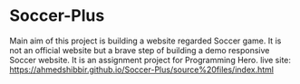 # Soccer-Plus
Main aim of this project is building a website regarded Soccer game. It is not an official website but a brave step of building a demo responsive Soccer website. It is an assignment project for Programming Hero.
live site: https://ahmedshibbir.github.io/Soccer-Plus/source%20files/index.html
